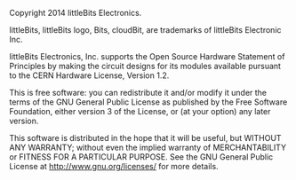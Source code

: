 Copyright 2014 littleBits Electronics.

littleBits, littleBits logo, Bits, cloudBit, are trademarks of littleBits Electronic Inc. 

littleBits Electronics, Inc. supports the Open Source Hardware Statement of Principles by making the circuit designs for its modules available pursuant to the CERN Hardware License, Version 1.2.

This is free software: you can redistribute it and/or modify it under the terms of the GNU General Public License as published by the Free Software Foundation, either version 3 of the License, or (at your option) any later version.

This software is distributed in the hope that it will be useful, but WITHOUT ANY WARRANTY; without even the implied warranty of MERCHANTABILITY or FITNESS FOR A PARTICULAR PURPOSE.  See the GNU General Public License at <http://www.gnu.org/licenses/> for more details.
